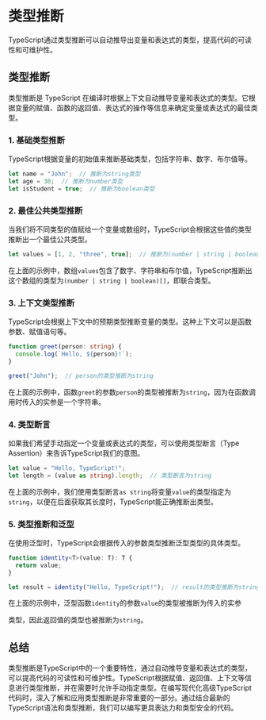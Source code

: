 # 类型推断


TypeScript通过类型推断可以自动推导出变量和表达式的类型，提高代码的可读性和可维护性。

## 类型推断

类型推断是 TypeScript 在编译时根据上下文自动推导变量和表达式的类型。它根据变量的赋值、函数的返回值、表达式的操作等信息来确定变量或表达式的最佳类型。

### 1. 基础类型推断

TypeScript根据变量的初始值来推断基础类型，包括字符串、数字、布尔值等。

```typescript
let name = "John";  // 推断为string类型
let age = 30;  // 推断为number类型
let isStudent = true;  // 推断为boolean类型
```

### 2. 最佳公共类型推断

当我们将不同类型的值赋给一个变量或数组时，TypeScript会根据这些值的类型推断出一个最佳公共类型。

```typescript
let values = [1, 2, "three", true];  // 推断为(number | string | boolean)[]
```

在上面的示例中，数组`values`包含了数字、字符串和布尔值，TypeScript推断出这个数组的类型为`(number | string | boolean)[]`，即联合类型。

### 3. 上下文类型推断

TypeScript会根据上下文中的预期类型推断变量的类型。这种上下文可以是函数参数、赋值语句等。

```typescript
function greet(person: string) {
  console.log(`Hello, ${person}!`);
}

greet("John");  // person的类型推断为string
```

在上面的示例中，函数`greet`的参数`person`的类型被推断为`string`，因为在函数调用时传入的实参是一个字符串。

### 4. 类型断言

如果我们希望手动指定一个变量或表达式的类型，可以使用类型断言（Type Assertion）来告诉TypeScript我们的意图。

```typescript
let value = "Hello, TypeScript!";
let length = (value as string).length;  // 类型断言为string
```

在上面的示例中，我们使用类型断言`as string`将变量`value`的类型指定为`string`，以便在后面获取其长度时，TypeScript能正确推断出类型。

### 5. 类型推断和泛型

在使用泛型时，TypeScript会根据传入的参数类型推断泛型类型的具体类型。

```typescript
function identity<T>(value: T): T {
  return value;
}

let result = identity("Hello, TypeScript!");  // result的类型推断为string
```

在上面的示例中，泛型函数`identity`的参数`value`的类型被推断为传入的实参

类型，因此返回值的类型也被推断为`string`。

## 总结

类型推断是TypeScript中的一个重要特性，通过自动推导变量和表达式的类型，可以提高代码的可读性和可维护性。TypeScript根据赋值、返回值、上下文等信息进行类型推断，并在需要时允许手动指定类型。在编写现代化高级TypeScript代码时，深入了解和应用类型推断是非常重要的一部分。通过结合最新的TypeScript语法和类型推断，我们可以编写更具表达力和类型安全的代码。